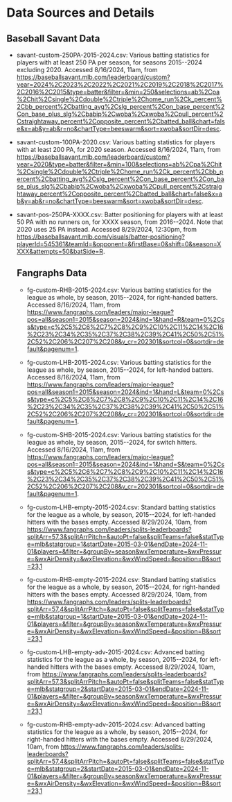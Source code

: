 # Data Sources and Details

## Baseball Savant Data
 - savant-custom-250PA-2015-2024.csv: Various batting statistics for players with at least 250 PA per season, for seasons 2015--2024 excluding 2020. Accessed 8/16/2024, 11am, from https://baseballsavant.mlb.com/leaderboard/custom?year=2024%2C2023%2C2022%2C2021%2C2019%2C2018%2C2017%2C2016%2C2015&type=batter&filter=&min=250&selections=ab%2Cpa%2Chit%2Csingle%2Cdouble%2Ctriple%2Chome_run%2Ck_percent%2Cbb_percent%2Cbatting_avg%2Cslg_percent%2Con_base_percent%2Con_base_plus_slg%2Cbabip%2Cwoba%2Cxwoba%2Cpull_percent%2Cstraightaway_percent%2Copposite_percent%2Cbatted_ball&chart=false&x=ab&y=ab&r=no&chartType=beeswarm&sort=xwoba&sortDir=desc.
 
 - savant-custom-100PA-2020.csv: Various batting statistics for players with at least 200 PA, for 2020 season. Accessed 8/16/2024, 11am, from https://baseballsavant.mlb.com/leaderboard/custom?year=2020&type=batter&filter=&min=100&selections=ab%2Cpa%2Chit%2Csingle%2Cdouble%2Ctriple%2Chome_run%2Ck_percent%2Cbb_percent%2Cbatting_avg%2Cslg_percent%2Con_base_percent%2Con_base_plus_slg%2Cbabip%2Cwoba%2Cxwoba%2Cpull_percent%2Cstraightaway_percent%2Copposite_percent%2Cbatted_ball&chart=false&x=ab&y=ab&r=no&chartType=beeswarm&sort=xwoba&sortDir=desc.
 
  - savant-pos-250PA-XXXX.csv: Batter positioning for players with at least 50 PA with no runners on, for XXXX season, from 2016--2024. Note that 2020 uses 25 PA instead. Accessed 8/29/2024, 12:30pm, from https://baseballsavant.mlb.com/visuals/batter-positioning?playerId=545361&teamId=&opponent=&firstBase=0&shift=0&season=XXXX&attempts=50&batSide=R.
    
    ## Fangraphs Data
    - fg-custom-RHB-2015-2024.csv: Various batting statistics for the league as whole, by season, 2015--2024, for right-handed batters. Accessed 8/16/2024, 11am, from https://www.fangraphs.com/leaders/major-league?pos=all&season1=2015&season=2024&ind=1&hand=R&team=0%2Css&type=c%2C5%2C6%2C7%2C8%2C9%2C10%2C11%2C14%2C16%2C23%2C34%2C35%2C37%2C38%2C39%2C41%2C50%2C51%2C52%2C206%2C207%2C208&v_cr=202301&sortcol=0&sortdir=default&pagenum=1.
    
    - fg-custom-LHB-2015-2024.csv: Various batting statistics for the league as whole, by season, 2015--2024, for left-handed batters. Accessed 8/16/2024, 11am, from https://www.fangraphs.com/leaders/major-league?pos=all&season1=2015&season=2024&ind=1&hand=L&team=0%2Css&type=c%2C5%2C6%2C7%2C8%2C9%2C10%2C11%2C14%2C16%2C23%2C34%2C35%2C37%2C38%2C39%2C41%2C50%2C51%2C52%2C206%2C207%2C208&v_cr=202301&sortcol=0&sortdir=default&pagenum=1.
    
    - fg-custom-SHB-2015-2024.csv: Various batting statistics for the league as whole, by season, 2015--2024, for switch hitters. Accessed 8/16/2024, 11am, from https://www.fangraphs.com/leaders/major-league?pos=all&season1=2015&season=2024&ind=1&hand=S&team=0%2Css&type=c%2C5%2C6%2C7%2C8%2C9%2C10%2C11%2C14%2C16%2C23%2C34%2C35%2C37%2C38%2C39%2C41%2C50%2C51%2C52%2C206%2C207%2C208&v_cr=202301&sortcol=0&sortdir=default&pagenum=1.
    
     - fg-custom-LHB-empty-2015-2024.csv: Standard batting statistics for the league as a whole, by season, 2015--2024, for left-handed hitters with the bases empty. Accessed 8/29/2024, 10am, from https://www.fangraphs.com/leaders/splits-leaderboards?splitArr=57,3&splitArrPitch=&autoPt=false&splitTeams=false&statType=mlb&statgroup=1&startDate=2015-03-01&endDate=2024-11-01&players=&filter=&groupBy=season&wxTemperature=&wxPressure=&wxAirDensity=&wxElevation=&wxWindSpeed=&position=B&sort=23,1
     
      - fg-custom-RHB-empty-2015-2024.csv: Standard batting statistics for the league as a whole, by season, 2015--2024, for right-handed hitters with the bases empty. Accessed 8/29/2024, 10am, from https://www.fangraphs.com/leaders/splits-leaderboards?splitArr=57,4&splitArrPitch=&autoPt=false&splitTeams=false&statType=mlb&statgroup=1&startDate=2015-03-01&endDate=2024-11-01&players=&filter=&groupBy=season&wxTemperature=&wxPressure=&wxAirDensity=&wxElevation=&wxWindSpeed=&position=B&sort=23,1
      
      - fg-custom-LHB-empty-adv-2015-2024.csv: Advanced batting statistics for the league as a whole, by season, 2015--2024, for left-handed hitters with the bases empty. Accessed 8/29/2024, 10am, from https://www.fangraphs.com/leaders/splits-leaderboards?splitArr=57,3&splitArrPitch=&autoPt=false&splitTeams=false&statType=mlb&statgroup=2&startDate=2015-03-01&endDate=2024-11-01&players=&filter=&groupBy=season&wxTemperature=&wxPressure=&wxAirDensity=&wxElevation=&wxWindSpeed=&position=B&sort=23,1
     
      - fg-custom-RHB-empty-adv-2015-2024.csv: Advanced batting statistics for the league as a whole, by season, 2015--2024, for right-handed hitters with the bases empty. Accessed 8/29/2024, 10am, from https://www.fangraphs.com/leaders/splits-leaderboards?splitArr=57,4&splitArrPitch=&autoPt=false&splitTeams=false&statType=mlb&statgroup=2&startDate=2015-03-01&endDate=2024-11-01&players=&filter=&groupBy=season&wxTemperature=&wxPressure=&wxAirDensity=&wxElevation=&wxWindSpeed=&position=B&sort=23,1
    
    